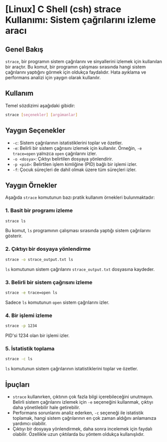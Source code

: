 # [Linux] C Shell (csh) strace Kullanımı: Sistem çağrılarını izleme aracı

## Genel Bakış
`strace`, bir programın sistem çağrılarını ve sinyallerini izlemek için kullanılan bir araçtır. Bu komut, bir programın çalışması sırasında hangi sistem çağrılarını yaptığını görmek için oldukça faydalıdır. Hata ayıklama ve performans analizi için yaygın olarak kullanılır.

## Kullanım
Temel sözdizimi aşağıdaki gibidir:

```bash
strace [seçenekler] [argümanlar]
```

## Yaygın Seçenekler
- `-c`: Sistem çağrılarının istatistiklerini toplar ve özetler.
- `-e`: Belirli bir sistem çağrısını izlemek için kullanılır. Örneğin, `-e trace=open` yalnızca `open` çağrılarını izler.
- `-o <dosya>`: Çıktıyı belirtilen dosyaya yönlendirir.
- `-p <pid>`: Belirtilen işlem kimliğine (PID) bağlı bir işlemi izler.
- `-f`: Çocuk süreçleri de dahil olmak üzere tüm süreçleri izler.

## Yaygın Örnekler
Aşağıda `strace` komutunun bazı pratik kullanım örnekleri bulunmaktadır:

### 1. Basit bir programı izleme
```bash
strace ls
```
Bu komut, `ls` programının çalışması sırasında yaptığı sistem çağrılarını gösterir.

### 2. Çıktıyı bir dosyaya yönlendirme
```bash
strace -o strace_output.txt ls
```
`ls` komutunun sistem çağrılarını `strace_output.txt` dosyasına kaydeder.

### 3. Belirli bir sistem çağrısını izleme
```bash
strace -e trace=open ls
```
Sadece `ls` komutunun `open` sistem çağrılarını izler.

### 4. Bir işlemi izleme
```bash
strace -p 1234
```
PID'si 1234 olan bir işlemi izler.

### 5. İstatistik toplama
```bash
strace -c ls
```
`ls` komutunun sistem çağrılarının istatistiklerini toplar ve özetler.

## İpuçları
- `strace` kullanırken, çıktının çok fazla bilgi içerebileceğini unutmayın. Belirli sistem çağrılarını izlemek için `-e` seçeneğini kullanmak, çıktıyı daha yönetilebilir hale getirebilir.
- Performans sorunlarını analiz ederken, `-c` seçeneği ile istatistik toplamak, hangi sistem çağrılarının en çok zaman aldığını anlamanıza yardımcı olabilir.
- Çıktıyı bir dosyaya yönlendirmek, daha sonra incelemek için faydalı olabilir. Özellikle uzun çıktılarda bu yöntem oldukça kullanışlıdır.